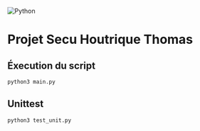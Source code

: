 ![Python](https://img.shields.io/badge/python-3670A0?style=for-the-badge&logo=python&logoColor=ffdd54)

# Projet Secu Houtrique Thomas

## Éxecution du script
```bash
python3 main.py
```

## Unittest
```bash
python3 test_unit.py
```